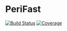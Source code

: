 # PeriFast

<!-- [![Stable](https://img.shields.io/badge/docs-stable-blue.svg)](https://kfrb.github.io/PeriFast.jl/stable/) -->
<!-- [![Dev](https://img.shields.io/badge/docs-dev-blue.svg)](https://kfrb.github.io/PeriFast.jl/dev/) -->
[![Build Status](https://github.com/kfrb/PeriFast.jl/actions/workflows/CI.yml/badge.svg?branch=main)](https://github.com/kfrb/PeriFast.jl/actions/workflows/CI.yml?query=branch%3Amain)
[![Coverage](https://codecov.io/gh/kfrb/PeriFast.jl/branch/main/graph/badge.svg)](https://codecov.io/gh/kfrb/PeriFast.jl)
